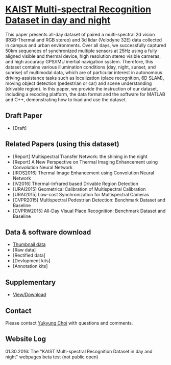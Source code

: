
# [KAIST Multi-spectral Recognition Dataset in day and night](https://sites.google.com/site/ykchoicv/multispectral_ijrr)

This paper presents all-day dataset of paired a multi-spectral 2d vision (RGB-Thermal and RGB stereo) and 3d lidar (Velodyne 32E) data collected in campus and urban environments. Over all days, we successfully captured 50km sequences of synchronized multiple sensors at 25Hz using a fully aligned visible and thermal device, high resolution stereo visible cameras, and high accuracy GPS/IMU inertial navigation system. Therefore, this dataset contains various illumination conditions (day, night, sunset, and sunrise) of multimodal data, which are of particular interest in autonomous driving-assistance tasks such as localization (place recognition, 6D SLAM), moving object detection (pedestrian or car) and scene understanding (drivable region). In this paper, we provide the instruction of our dataset, including a recoding platform, the data format and the software for MATLAB and C++, demonstrating how to load and use the dataset.

## Draft Paper
+ [Draft]

## Related Papers (using this dataset)
+ [Report] Multispectral Transfer Network: the shining in the night
+ [Report] A New Perspective on Thermal Imaging Enhancement using Convolution Neural Network
+ [IROS2016] Thermal Image Enhancement using Convolution Neural Network
+ [IV2016] Thermal-Infrared based Drivable Region Detection
+ [URAI2015] Geometrical Calibration of Multispectral Calibration
+ [URAI2015] Low-cost Synchronization for Multispectral Cameras
+ [CVPR2015] Multispectral Pedestrian Detection: Benchmark Dataset and Baseline
+ [CVPRW2015] All-Day Visual Place Recognition: Benchmark Dataset and Baseline


## Data & software download
+ [Thumbnail data](https://sites.google.com/site/ykchoicv/multispectral_ijrr_thumbnail)
+ [Raw data]
+ [Rectified data]
+ [Devlopment kits]
+ [Annotation kits]


## Supplementary
+ [View/Download](https://docs.google.com/presentation/d/12VXeXS4C2ZKze4gOcr_ZRuvg5Y-_huch9f15xc121NA/pub?start=false&loop=false&delayms=3000&slide=id.p4)


## Contact
Please contact [Yukyung Choi](mailto:ykchoi@rcv.kaist.ac.kr) with questions and comments.


## Website Log
01.30.2016: The "KAIST Multi-spectral Recognition Dataset in day and night" webpages beta test (not public open)


